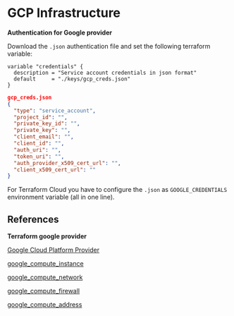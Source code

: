 # GCP Infrastructure

**Authentication for Google provider**

Download the `.json` authentication file and set the following terraform variable:

~~~
variable "credentials" {
  description = "Service account credentials in json format"
  default     = "./keys/gcp_creds.json"
}
~~~

```json
gcp_creds.json
{
  "type": "service_account",
  "project_id": "",
  "private_key_id": "",
  "private_key": "",
  "client_email": "",
  "client_id": "",
  "auth_uri": "",
  "token_uri": "",
  "auth_provider_x509_cert_url": "",
  "client_x509_cert_url": ""
}
```

For Terraform Cloud you have to configure the `.json` as `GOOGLE_CREDENTIALS` environment variable (all in one line).

## References

**Terraform google provider**

[Google Cloud Platform Provider](https://registry.terraform.io/providers/hashicorp/google/latest/docs)

[google_compute_instance](https://registry.terraform.io/providers/hashicorp/google/latest/docs/resources/compute_instance#image)

[google_compute_network](https://registry.terraform.io/providers/hashicorp/google/latest/docs/resources/compute_network)

[google_compute_firewall](https://registry.terraform.io/providers/hashicorp/google/latest/docs/resources/compute_firewall)

[google_compute_address](https://registry.terraform.io/providers/hashicorp/google/latest/docs/resources/compute_address)
